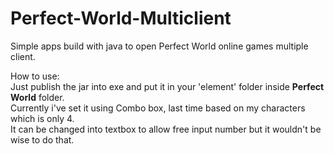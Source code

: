 # Perfect-World-Multiclient
Simple apps build with java to open Perfect World online games multiple client.

How to use:<br>
Just publish the jar into exe and put it in your 'element' folder inside <b>Perfect World</b> folder.<br>
Currently i've set it using Combo box, last time based on my characters which is only 4.<br>
It can be changed into textbox to allow free input number but it wouldn't be wise to do that.   
